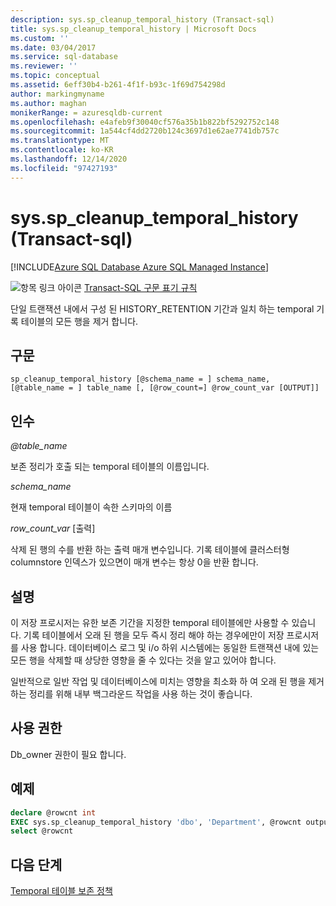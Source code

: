 ```yaml
---
description: sys.sp_cleanup_temporal_history (Transact-sql)
title: sys.sp_cleanup_temporal_history | Microsoft Docs
ms.custom: ''
ms.date: 03/04/2017
ms.service: sql-database
ms.reviewer: ''
ms.topic: conceptual
ms.assetid: 6eff30b4-b261-4f1f-b93c-1f69d754298d
author: markingmyname
ms.author: maghan
monikerRange: = azuresqldb-current
ms.openlocfilehash: e4afeb9f30040cf576a35b1b822bf5292752c148
ms.sourcegitcommit: 1a544cf4dd2720b124c3697d1e62ae7741db757c
ms.translationtype: MT
ms.contentlocale: ko-KR
ms.lasthandoff: 12/14/2020
ms.locfileid: "97427193"
---
```

# <a name="syssp_cleanup_temporal_history-transact-sql"></a>sys.sp_cleanup_temporal_history (Transact-sql)

[!INCLUDE[Azure SQL Database Azure SQL Managed Instance](../../includes/applies-to-version/asdb-asdbmi.md)]

 ![항목 링크 아이콘](../../database-engine/configure-windows/media/topic-link.gif "항목 링크 아이콘") [Transact-SQL 구문 표기 규칙](../../t-sql/language-elements/transact-sql-syntax-conventions-transact-sql.md)

단일 트랜잭션 내에서 구성 된 HISTORY_RETENTION 기간과 일치 하는 temporal 기록 테이블의 모든 행을 제거 합니다.

## <a name="syntax"></a>구문

```
sp_cleanup_temporal_history [@schema_name = ] schema_name, [@table_name = ] table_name [, [@row_count=] @row_count_var [OUTPUT]]
```

## <a name="arguments"></a>인수

*\@table_name*

보존 정리가 호출 되는 temporal 테이블의 이름입니다.

*schema_name*

현재 temporal 테이블이 속한 스키마의 이름

*row_count_var* [출력]

삭제 된 행의 수를 반환 하는 출력 매개 변수입니다. 기록 테이블에 클러스터형 columnstore 인덱스가 있으면이 매개 변수는 항상 0을 반환 합니다.

## <a name="remarks"></a>설명

이 저장 프로시저는 유한 보존 기간을 지정한 temporal 테이블에만 사용할 수 있습니다.
기록 테이블에서 오래 된 행을 모두 즉시 정리 해야 하는 경우에만이 저장 프로시저를 사용 합니다. 데이터베이스 로그 및 i/o 하위 시스템에는 동일한 트랜잭션 내에 있는 모든 행을 삭제할 때 상당한 영향을 줄 수 있다는 것을 알고 있어야 합니다.

일반적으로 일반 작업 및 데이터베이스에 미치는 영향을 최소화 하 여 오래 된 행을 제거 하는 정리를 위해 내부 백그라운드 작업을 사용 하는 것이 좋습니다.

## <a name="permissions"></a>사용 권한

Db_owner 권한이 필요 합니다.

## <a name="example"></a>예제

```sql
declare @rowcnt int
EXEC sys.sp_cleanup_temporal_history 'dbo', 'Department', @rowcnt output
select @rowcnt
```

## <a name="next-steps"></a>다음 단계

[Temporal 테이블 보존 정책](/azure/sql-database/sql-database-temporal-tables-retention-policy)